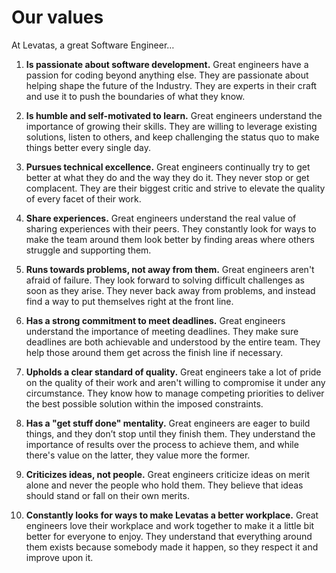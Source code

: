 # Our values

At Levatas, a great Software Engineer…

1. __Is passionate about software development.__ Great engineers have a passion for coding beyond anything else. They are passionate about helping shape the future of the Industry. They are experts in their craft and use it to push the boundaries of what they know. 

2. __Is humble and self-motivated to learn.__ Great engineers understand the importance of growing their skills. They are willing to leverage existing solutions, listen to others, and keep challenging the status quo to make things better every single day.

3. __Pursues technical excellence.__ Great engineers continually try to get better at what they do and the way they do it. They never stop or get complacent. They are their biggest critic and strive to elevate the quality of every facet of their work.

4. __Share experiences.__ Great engineers understand the real value of sharing experiences with their peers. They constantly look for ways to make the team around them look better by finding areas where others struggle and supporting them.

5. __Runs towards problems, not away from them.__ Great engineers aren't afraid of failure. They look forward to solving difficult challenges as soon as they arise. They never back away from problems, and instead find a way to put themselves right at the front line. 

6. __Has a strong commitment to meet deadlines.__ Great engineers understand the importance of meeting deadlines. They make sure deadlines are both achievable and understood by the entire team. They help those around them get across the finish line if necessary.

7. __Upholds a clear standard of quality.__ Great engineers take a lot of pride on the quality of their work and aren't willing to compromise it under any circumstance. They know how to manage competing priorities to deliver the best possible solution within the imposed constraints.

8. __Has a "get stuff done" mentality.__ Great engineers are eager to build things, and they don’t stop until they finish them. They understand the importance of results over the process to achieve them, and while there's value on the latter, they value more the former.

9. __Criticizes ideas, not people.__ Great engineers criticize ideas on merit alone and never the people who hold them. They believe that ideas should stand or fall on their own merits.

10. __Constantly looks for ways to make Levatas a better workplace.__ Great engineers love their workplace and work together to make it a little bit better for everyone to enjoy. They understand that everything around them exists because somebody made it happen, so they respect it and improve upon it.
